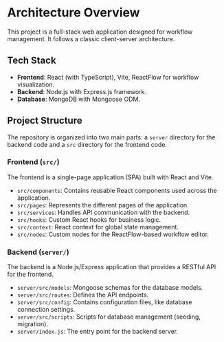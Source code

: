 # Architecture Overview

This project is a full-stack web application designed for workflow management. It follows a classic client-server architecture.

## Tech Stack

- **Frontend**: React (with TypeScript), Vite, ReactFlow for workflow visualization.
- **Backend**: Node.js with Express.js framework.
- **Database**: MongoDB with Mongoose ODM.

## Project Structure

The repository is organized into two main parts: a `server` directory for the backend code and a `src` directory for the frontend code.

### Frontend (`src/`)

The frontend is a single-page application (SPA) built with React and Vite.

-   `src/components`: Contains reusable React components used across the application.
-   `src/pages`: Represents the different pages of the application.
-   `src/services`: Handles API communication with the backend.
-   `src/hooks`: Custom React hooks for business logic.
-   `src/context`: React context for global state management.
-   `src/nodes`: Custom nodes for the ReactFlow-based workflow editor.

### Backend (`server/`)

The backend is a Node.js/Express application that provides a RESTful API for the frontend.

-   `server/src/models`: Mongoose schemas for the database models.
-   `server/src/routes`: Defines the API endpoints.
-   `server/src/config`: Contains configuration files, like database connection settings.
-   `server/src/scripts`: Scripts for database management (seeding, migration).
-   `server/index.js`: The entry point for the backend server. 